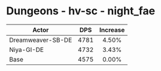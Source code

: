 # Dungeons - hv-sc - night_fae
| Actor | DPS | Increase |
|---|:---:|:---:|
|Dreamweaver-SB-DE|4781|4.50%|
|Niya-GI-DE|4732|3.43%|
|Base|4575|0.00%|
